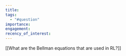 ```yaml
---
title: 
tags:
  - "#question"
importance: 
engagement: 
recency_of_interest:
---
```

[[What are the Bellman equations that are used in RL?]]